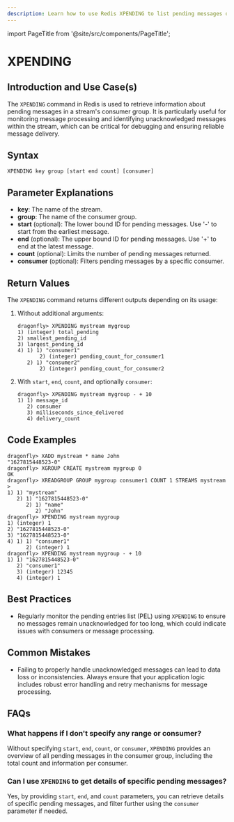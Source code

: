 ```yaml
---
description: Learn how to use Redis XPENDING to list pending messages of a stream's consumer group.
---
```


import PageTitle from '@site/src/components/PageTitle';

# XPENDING

<PageTitle title="Redis XPENDING Explained (Better Than Official Docs)" />

## Introduction and Use Case(s)

The `XPENDING` command in Redis is used to retrieve information about pending messages in a stream's consumer group. It is particularly useful for monitoring message processing and identifying unacknowledged messages within the stream, which can be critical for debugging and ensuring reliable message delivery.

## Syntax

```cli
XPENDING key group [start end count] [consumer]
```

## Parameter Explanations

- **key**: The name of the stream.
- **group**: The name of the consumer group.
- **start** (optional): The lower bound ID for pending messages. Use '-' to start from the earliest message.
- **end** (optional): The upper bound ID for pending messages. Use '+' to end at the latest message.
- **count** (optional): Limits the number of pending messages returned.
- **consumer** (optional): Filters pending messages by a specific consumer.

## Return Values

The `XPENDING` command returns different outputs depending on its usage:

1. Without additional arguments:

   ```cli
   dragonfly> XPENDING mystream mygroup
   1) (integer) total_pending
   2) smallest_pending_id
   3) largest_pending_id
   4) 1) 1) "consumer1"
          2) (integer) pending_count_for_consumer1
      2) 1) "consumer2"
          2) (integer) pending_count_for_consumer2
   ```

2. With `start`, `end`, `count`, and optionally `consumer`:
   ```cli
   dragonfly> XPENDING mystream mygroup - + 10
   1) 1) message_id
      2) consumer
      3) milliseconds_since_delivered
      4) delivery_count
   ```

## Code Examples

```cli
dragonfly> XADD mystream * name John
"1627815448523-0"
dragonfly> XGROUP CREATE mystream mygroup 0
OK
dragonfly> XREADGROUP GROUP mygroup consumer1 COUNT 1 STREAMS mystream >
1) 1) "mystream"
   2) 1) "1627815448523-0"
      2) 1) "name"
         2) "John"
dragonfly> XPENDING mystream mygroup
1) (integer) 1
2) "1627815448523-0"
3) "1627815448523-0"
4) 1) 1) "consumer1"
      2) (integer) 1
dragonfly> XPENDING mystream mygroup - + 10
1) 1) "1627815448523-0"
   2) "consumer1"
   3) (integer) 12345
   4) (integer) 1
```

## Best Practices

- Regularly monitor the pending entries list (PEL) using `XPENDING` to ensure no messages remain unacknowledged for too long, which could indicate issues with consumers or message processing.

## Common Mistakes

- Failing to properly handle unacknowledged messages can lead to data loss or inconsistencies. Always ensure that your application logic includes robust error handling and retry mechanisms for message processing.

## FAQs

### What happens if I don't specify any range or consumer?

Without specifying `start`, `end`, `count`, or `consumer`, `XPENDING` provides an overview of all pending messages in the consumer group, including the total count and information per consumer.

### Can I use `XPENDING` to get details of specific pending messages?

Yes, by providing `start`, `end`, and `count` parameters, you can retrieve details of specific pending messages, and filter further using the `consumer` parameter if needed.
